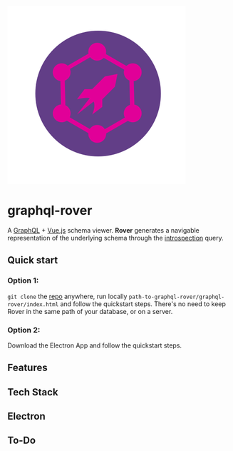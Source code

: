 ![GraphQL Rover](./img/logo.png)

# graphql-rover
A [GraphQL](http://graphql.org/) + [Vue.js](https://vuejs.org/) schema viewer. **Rover** generates a navigable representation of the underlying schema through the [introspection](http://graphql.org/learn/introspection/) query.


## Quick start

### Option 1:
`git clone` the [repo](https://github.com/Brbb/graphql-rover.git) anywhere, run locally `path-to-graphql-rover/graphql-rover/index.html` and follow the quickstart steps. There's no need to keep Rover in the same path of your database, or on a server.

### Option 2:
Download the Electron App and follow the quickstart steps.


## Features
## Tech Stack
## Electron
## To-Do



